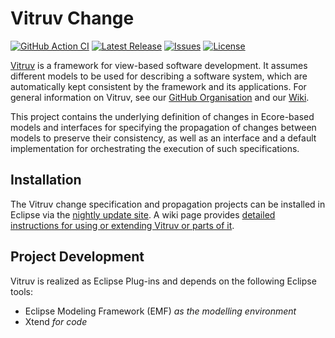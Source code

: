 # Vitruv Change
[![GitHub Action CI](https://github.com/vitruv-tools/Vitruv-Change/workflows/CI/badge.svg)](https://github.com/vitruv-tools/Vitruv-Change/actions?query=workflow%3ACI)
[![Latest Release](https://img.shields.io/github/release/vitruv-tools/Vitruv-Change.svg)](https://github.com/vitruv-tools/Vitruv-Change/releases/latest)
[![Issues](https://img.shields.io/github/issues/vitruv-tools/Vitruv-Change.svg)](https://github.com/vitruv-tools/Vitruv-Change/issues)
[![License](https://img.shields.io/github/license/vitruv-tools/Vitruv-Change.svg)](https://raw.githubusercontent.com/vitruv-tools/Vitruv-Change/main/LICENSE)

[Vitruv](https://vitruv.tools) is a framework for view-based software development. It assumes different models to be used for describing a software system,
which are automatically kept consistent by the framework and its applications. For general information on Vitruv, see our [GitHub Organisation](https://github.com/vitruv-tools) and our [Wiki](https://github.com/vitruv-tools/.github/wiki).

This project contains the underlying definition of changes in Ecore-based models and interfaces for specifying the propagation of changes between models to preserve their consistency, as well as an interface and a default implementation for orchestrating the execution of such specifications.

## Installation

The Vitruv change specification and propagation projects can be installed in Eclipse via the [nightly update site](https://vitruv.tools/updatesite/nightly). A wiki page provides [detailed instructions for using or extending Vitruv or parts of it](https://github.com/vitruv-tools/.github/wiki/Getting-Started).

## Project Development

Vitruv is realized as Eclipse Plug-ins and depends on the following Eclipse tools:
- Eclipse Modeling Framework (EMF) _as the modelling environment_
- Xtend _for code_
